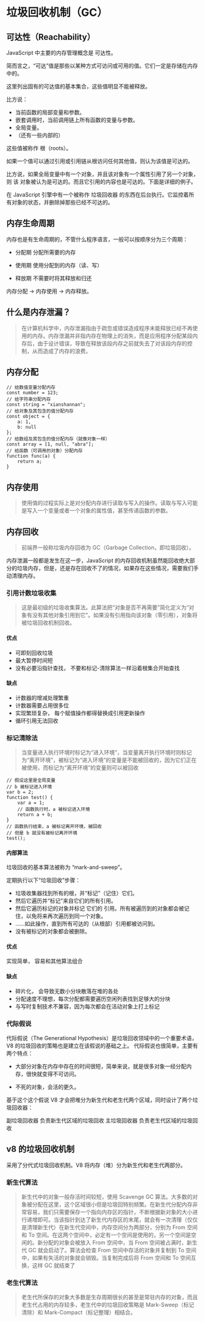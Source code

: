 # 垃圾回收机制（GC）

## 可达性（Reachability）

JavaScript 中主要的内存管理概念是 可达性。

简而言之，“可达”值是那些以某种方式可访问或可用的值。它们一定是存储在内存中的。

这里列出固有的可达值的基本集合，这些值明显不能被释放。

比方说：

-   当前函数的局部变量和参数。
-   嵌套调用时，当前调用链上所有函数的变量与参数。
-   全局变量。
-   （还有一些内部的）

这些值被称作 根（roots）。

如果一个值可以通过引用或引用链从根访问任何其他值，则认为该值是可达的。

比方说，如果全局变量中有一个对象，并且该对象有一个属性引用了另一个对象，则 该 对象被认为是可达的。而且它引用的内容也是可达的。下面是详细的例子。

在 JavaScript 引擎中有一个被称作 垃圾回收器 的东西在后台执行。它监控着所有对象的状态，并删除掉那些已经不可达的。

## 内存生命周期

内存也是有生命周期的，不管什么程序语言，一般可以按顺序分为三个周期：

-   分配期
    分配所需要的内存

-   使用期
    使用分配到的内存（读、写）

-   释放期
    不需要时将其释放和归还

内存分配 -> 内存使用 -> 内存释放。

## 什么是内存泄漏？

> 在计算机科学中，内存泄漏指由于疏忽或错误造成程序未能释放已经不再使用的内存。内存泄漏并非指内存在物理上的消失，而是应用程序分配某段内存后，由于设计错误，导致在释放该段内存之前就失去了对该段内存的控制，从而造成了内存的浪费。

## 内存分配

```
// 给数值变量分配内存
const number = 123;
// 给字符串分配内存
const string = "xianshannan";
// 给对象及其包含的值分配内存
const object = {
    a: 1,
    b: null
};
// 给数组及其包含的值分配内存（就像对象一样）
const array = [1, null, "abra"];
// 给函数（可调用的对象）分配内存
function func(a) {
    return a;
}
```

## 内存使用

> 使用值的过程实际上是对分配内存进行读取与写入的操作。读取与写入可能是写入一个变量或者一个对象的属性值，甚至传递函数的参数。

## 内存回收

> 前端界一般称垃圾内存回收为 GC（Garbage Collection，即垃圾回收）。

内存泄漏一般都是发生在这一步，JavaScript 的内存回收机制虽然能回收绝大部分的垃圾内存，但是，还是存在回收不了的情况，如果存在这些情况，需要我们手动清理内存。

### 引用计数垃圾收集

> 这是最初级的垃圾收集算法。此算法把“对象是否不再需要”简化定义为“对象有没有其他对象引用到它”。如果没有引用指向该对象（零引用），对象将被垃圾回收机制回收。

#### 优点

-   可即刻回收垃圾
-   最大暂停时间短
-   没有必要沿指针查找， 不要和标记-清除算法一样沿着根集合开始查找

#### 缺点

-   计数器的增减处理繁重
-   计数器需要占用很多位
-   实现繁琐复杂， 每个赋值操作都得替换成引用更新操作
-   循环引用无法回收

### 标记清除法

> 当变量进入执行环境时标记为“进入环境”，当变量离开执行环境时则标记为“离开环境”，被标记为“进入环境”的变量是不能被回收的，因为它们正在被使用，而标记为“离开环境”的变量则可以被回收

```
// 假设这里是全局变量
// b 被标记进入环境
var b = 2;
function test() {
    var a = 1;
    // 函数执行时，a 被标记进入环境
    return a + b;
}
// 函数执行结束，a 被标记离开环境，被回收
// 但是 b 就没有被标记离开环境
test();
```

#### 内部算法

垃圾回收的基本算法被称为 “mark-and-sweep”。

定期执行以下“垃圾回收”步骤：

-   垃圾收集器找到所有的根，并“标记”（记住）它们。
-   然后它遍历并“标记”来自它们的所有引用。
-   然后它遍历标记的对象并标记 它们的 引用。所有被遍历到的对象都会被记住，以免将来再次遍历到同一个对象。
-   ……如此操作，直到所有可达的（从根部）引用都被访问到。
-   没有被标记的对象都会被删除。

#### 优点

实现简单， 容易和其他算法组合

#### 缺点

-   碎片化， 会导致无数小分块散落在堆的各处
-   分配速度不理想，每次分配都需要遍历空闲列表找到足够大的分块
-   与写时复制技术不兼容，因为每次都会在活动对象上打上标记

### 代际假说

代际假说（The Generational Hypothesis）是垃圾回收领域中的一个重要术语， V8 的垃圾回收的策略也是建立在该假说的基础之上。
代际假说也很简单，主要有两个特点：

-   大部分对象在内存中存在的时间很短，简单来说，就是很多对象一经分配内存，很快就变得不可访问。

-   不死的对象，会活的更久。

基于这个这个假说 V8 才会把堆分为新生代和老生代两个区域，同时设计了两个垃圾回收器：

副垃圾回收器 负责新生代区域的垃圾回收
主垃圾回收器 负责老生代区域的垃圾回收

## v8 的垃圾回收机制

采用了分代式垃圾回收机制。V8 将内存（堆）分为新生代和老生代两部分。

### 新生代算法

> 新生代中的对象一般存活时间较短，使用 Scavenge GC 算法。大多数的对象被分配在这里，这个区域很小但是垃圾回特别频繁。在新生代分配内存非常容易，我们只需要保存一个指向内存区的指针，不断根据新对象的大小进行递增即可。当该指针到达了新生代内存区的末尾，就会有一次清理（仅仅是清理新生代）在新生代空间中，内存空间分为两部分，分别为 From 空间和 To 空间。在这两个空间中，必定有一个空间是使用的，另一个空间是空闲的。新分配的对象会被放入 From 空间中，当 From 空间被占满时，新生代 GC 就会启动了。算法会检查 From 空间中存活的对象并复制到 To 空间中，如果有失活的对象就会销毁。当复制完成后将 From 空间和 To 空间互换，这样 GC 就结束了

### 老生代算法

> 老生代所保存的对象大多数是生存周期很长的甚至是常驻内存的对象，而且老生代占用的内存较多，老生代中的垃圾回收策略是 Mark-Sweep（标记清除）和 Mark-Compact（标记整理）相结合。
